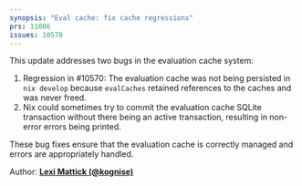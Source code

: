 ```yaml
---
synopsis: "Eval cache: fix cache regressions"
prs: 11086
issues: 10570
---
```


This update addresses two bugs in the evaluation cache system:

1. Regression in #10570: The evaluation cache was not being persisted in `nix develop` because `evalCaches` retained references to the caches and was never freed.
2. Nix could sometimes try to commit the evaluation cache SQLite transaction without there being an active transaction, resulting in non-error errors being printed.

These bug fixes ensure that the evaluation cache is correctly managed and errors are appropriately handled.

Author: [**Lexi Mattick (@kognise)**](https://github.com/kognise)
